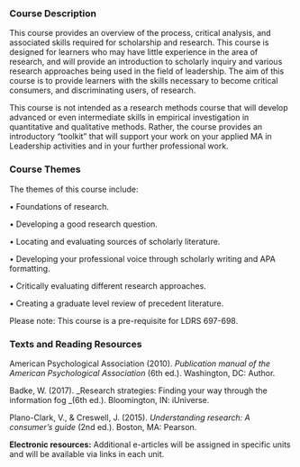 ### Course Description

This course provides an overview of the process, critical analysis, and associated skills required for scholarship and research. This course is designed for learners who may have little experience in the area of research, and will provide an introduction to scholarly inquiry and various research approaches being used in the field of leadership. The aim of this course is to provide learners with the skills necessary to become critical consumers, and discriminating users, of research.

This course is not intended as a research methods course that will develop advanced or even intermediate skills in empirical investigation in quantitative and qualitative methods. Rather, the course provides an introductory “toolkit” that will support your work on your applied MA in Leadership activities and in your further professional work.

### Course Themes

The themes of this course include:

•	Foundations of research.

•	Developing a good research question.

•	Locating and evaluating sources of scholarly literature.

•	Developing your professional voice through scholarly writing and APA formatting.

•	Critically evaluating different research approaches.

•	Creating a graduate level review of precedent literature.

Please note: This course is a pre-requisite for LDRS 697-698.

### Texts and Reading Resources

American Psychological Association \(2010\). _Publication manual of the American Psychological Association_ \(6th ed.\). Washington, DC: Author. 

Badke, W. \(2017\). _Research strategies: Finding your way through the information fog _\(6th ed.\). Bloomington, IN: iUniverse.

Plano-Clark, V., & Creswell, J. \(2015\). _Understanding research: A consumer’s guide_ \(2nd ed.\). Boston, MA: Pearson.

**Electronic resources:** Additional e-articles will be assigned in specific units and will be available via links in each unit.



